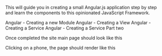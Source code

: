 
This will guide you in creating a small Angular.js application step by step and learn the components to this opinionated JavaScript Framework.

Angular - Creating a new Module
Angular - Creating a View
Angular - Creating a Service
Angular - Creating a Service Part two

Once completed the site main page should look like this

Clicking on a phone, the page should render like this
